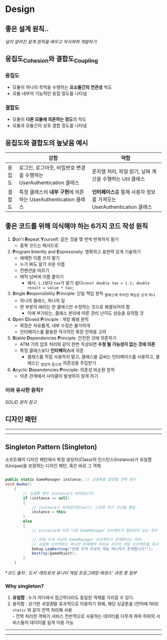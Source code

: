 # Design
## 좋은 설계 원칙..
*널리 알려진 설계 원칙을 배우고 의식하며 개발하기*

## 응집도<sub>Cohesion</sub>와 결합도<sub>Coupling</sub>
### 응집도
- 모듈이 하나의 목적을 수행하는 **요소들간의 연관성** 척도
- 모듈 내부의 기능적인 응집 정도를 나타냄

### 결합도
- 모듈이 **다른 모듈에 의존하는 정도**의 척도
- 모듈과 모듈간의 상호 결합 정도를 나타냄

## 응집도와 결합도의 높낮음 예시
| |강함|약함|
|---|---|---|
|응집도|로그인, 로그아웃, 비밀번호 변경을 수행하는 UserAuthentication 클래스|문자열 처리, 파일 읽기, 날짜 계산을 수행하는 Util 클래스
|결합도|특정 클래스의 **내부 구현**에 의존하는 UserAuthentication 클래스|**인터페이스**를 통해 사용자 정보를 가져오는 UserAuthentication 클래스

## 좋은 코드를 위해 의식해야 하는 6가지 코드 작성 원칙
1. **D**on't **R**epeat **Y**ourself: 같은 것을 몇 번씩 반복하지 말기
   - 중복 코드는 메서드로
2. **P**rogram **I**ntently and **E**xpressively: 명확하고 표현력 있게 기술하기
   - 애매한 이름 쓰지 말기
   - 누가 봐도 알기 쉬운 이름
   - 컨벤션을 따르기
   - 매직 넘버에 이름 붙이기
     - 예시: `1.1`보다 `tax`가 알기 쉽다`const double tax = 1.1; double result = value * tax;`
3. **S**ingle **R**esponsibility **P**rinciple: 단일 책임 원칙 <sub>클래스에 주어진 책임은 오직 하나</sub>
   - 하나의 클래스, 하나의 일
   - 한 부분의 에러는 한 클래스만 수정하는 것으로 해결되어야 함
     - 이에 부가되는, 클래스 분리에 따른 관리 난이도 상승을 유의할 것
4. **O**pen **C**losed **P**rinciple : 개방 폐쇄 원칙
   - 확장은 자유롭게, 내부 수정은 불가하게
   - 인터페이스를 활용한 적극적인 확장 전략을 고려
5. **S**table **D**ependencies **P**rinciple: 안전한 것에 의존하기
   - ATM 기의 암호 처리와 같이 한번 작성되면 **수정 될 가능성이 없는 것에 의존**
   - 특정 클래스보다 **인터페이스**에 의존
     - 클래스를 직접 사용하지 말고, 클래스를 감싸는 인터페이스를 사용하고, 클래스는 <sub>생성자 등으로</sub> 의존성을 주입받기 
6. **A**cyclic **D**ependencies **P**rinciple: 의존성 비순환 원칙
   - 의존 관계에서 사이클이 발생하지 않게 하기

### 이와 유사한 원칙?
*SOLID 원칙 참고*

## 디자인 패턴


------
------

## Singleton Pattern (Singleton)
소프트웨어 디자인 패턴에서 특정 생성자(Class)의 인스턴스(Instance)가 유일함(Unique)을 보장하는 디자인 패턴, 혹은 바로 그 객체  
```C# (Unity)

public static GameManager instance; // 싱글톤을 할당할 전역 변수
void Awake()
    {
        // 싱글톤 변수 instance가 비어있는가?
        if (instance == null)
        {
            // instance가 비어있다면(null) 그곳에 자기 자신을 할당
            instance = this;
        }
        else
        {
            // instance에 이미 다른 GameManager 오브젝트가 할당되어 있는 경우

            // 씬에 두개 이상의 GameManager 오브젝트가 존재한다는 의미.
            // 싱글톤 오브젝트는 하나만 존재해야 하므로 자신의 게임 오브젝트를 파괴
            Debug.LogWarning("씬에 두개 이상의 게임 매니저가 존재합니다!");
            Destroy(gameObject);
        }
    }
```
\**코드 출처 : 도서 '레트로의 유니티 게임 프로그래밍 에센스' 과정 중 일부*

### Why singleton?
1. **유일함** : 누가 어디에서 접근하더라도 동일한 객체를 가리킬 수 있다.
2. 용이함 : 상기한 *유일함*을 효과적으로 이용하기 위해, 해당 싱글톤을 (언어에 따라) `static` 와 같이 전역 처리해 사용  
   \- 전역 처리한 객체가 서비스 전반적으로 사용하는 데이터를 다루게 하여 하위의 서비스들이 데이터를 쉽게 이용 가능

------
------
